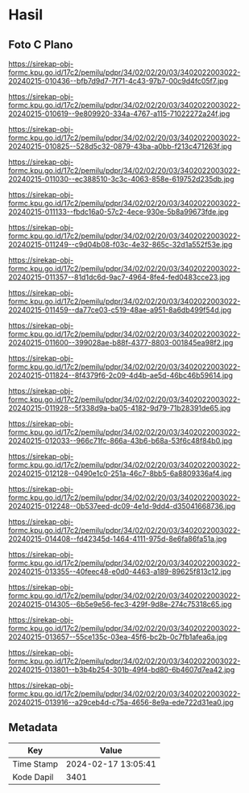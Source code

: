 # Hasil

## Foto C Plano

https://sirekap-obj-formc.kpu.go.id/17c2/pemilu/pdpr/34/02/02/20/03/3402022003022-20240215-010436--bfb7d9d7-7f71-4c43-97b7-00c9d4fc05f7.jpg

https://sirekap-obj-formc.kpu.go.id/17c2/pemilu/pdpr/34/02/02/20/03/3402022003022-20240215-010619--9e809920-334a-4767-a115-71022272a24f.jpg

https://sirekap-obj-formc.kpu.go.id/17c2/pemilu/pdpr/34/02/02/20/03/3402022003022-20240215-010825--528d5c32-0879-43ba-a0bb-f213c471263f.jpg

https://sirekap-obj-formc.kpu.go.id/17c2/pemilu/pdpr/34/02/02/20/03/3402022003022-20240215-011030--ec388510-3c3c-4063-858e-619752d235db.jpg

https://sirekap-obj-formc.kpu.go.id/17c2/pemilu/pdpr/34/02/02/20/03/3402022003022-20240215-011133--fbdc16a0-57c2-4ece-930e-5b8a99673fde.jpg

https://sirekap-obj-formc.kpu.go.id/17c2/pemilu/pdpr/34/02/02/20/03/3402022003022-20240215-011249--c9d04b08-f03c-4e32-865c-32d1a552f53e.jpg

https://sirekap-obj-formc.kpu.go.id/17c2/pemilu/pdpr/34/02/02/20/03/3402022003022-20240215-011357--81d1dc6d-9ac7-4964-8fe4-fed0483cce23.jpg

https://sirekap-obj-formc.kpu.go.id/17c2/pemilu/pdpr/34/02/02/20/03/3402022003022-20240215-011459--da77ce03-c519-48ae-a951-8a6db499f54d.jpg

https://sirekap-obj-formc.kpu.go.id/17c2/pemilu/pdpr/34/02/02/20/03/3402022003022-20240215-011600--399028ae-b88f-4377-8803-001845ea98f2.jpg

https://sirekap-obj-formc.kpu.go.id/17c2/pemilu/pdpr/34/02/02/20/03/3402022003022-20240215-011824--8f4379f6-2c09-4d4b-ae5d-46bc46b59614.jpg

https://sirekap-obj-formc.kpu.go.id/17c2/pemilu/pdpr/34/02/02/20/03/3402022003022-20240215-011928--5f338d9a-ba05-4182-9d79-71b28391de65.jpg

https://sirekap-obj-formc.kpu.go.id/17c2/pemilu/pdpr/34/02/02/20/03/3402022003022-20240215-012033--966c71fc-866a-43b6-b68a-53f6c48f84b0.jpg

https://sirekap-obj-formc.kpu.go.id/17c2/pemilu/pdpr/34/02/02/20/03/3402022003022-20240215-012128--0490e1c0-251a-46c7-8bb5-6a8809336af4.jpg

https://sirekap-obj-formc.kpu.go.id/17c2/pemilu/pdpr/34/02/02/20/03/3402022003022-20240215-012248--0b537eed-dc09-4e1d-9dd4-d35041668736.jpg

https://sirekap-obj-formc.kpu.go.id/17c2/pemilu/pdpr/34/02/02/20/03/3402022003022-20240215-014408--fd42345d-1464-4111-975d-8e6fa86fa51a.jpg

https://sirekap-obj-formc.kpu.go.id/17c2/pemilu/pdpr/34/02/02/20/03/3402022003022-20240215-013355--40feec48-e0d0-4463-a189-89625f813c12.jpg

https://sirekap-obj-formc.kpu.go.id/17c2/pemilu/pdpr/34/02/02/20/03/3402022003022-20240215-014305--6b5e9e56-fec3-429f-9d8e-274c75318c65.jpg

https://sirekap-obj-formc.kpu.go.id/17c2/pemilu/pdpr/34/02/02/20/03/3402022003022-20240215-013657--55ce135c-03ea-45f6-bc2b-0c7fb1afea6a.jpg

https://sirekap-obj-formc.kpu.go.id/17c2/pemilu/pdpr/34/02/02/20/03/3402022003022-20240215-013801--b3b4b254-301b-49f4-bd80-6b4607d7ea42.jpg

https://sirekap-obj-formc.kpu.go.id/17c2/pemilu/pdpr/34/02/02/20/03/3402022003022-20240215-013916--a29ceb4d-c75a-4656-8e9a-ede722d31ea0.jpg


## Metadata

| Key        | Value               |
| ---------- | ------------------- |
| Time Stamp | 2024-02-17 13:05:41 |
| Kode Dapil | 3401                |



